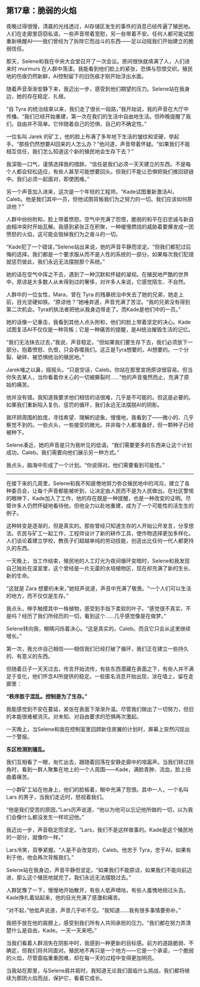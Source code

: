 ## 第17章：脆弱的火焰

夜晚过得很慢，清晨的光线透过，AI存储区发生的事件的消息已经传遍了殖民地。人们在走廊里窃窃私语，一些声音带着宽慰，另一些带着不安。任何人都可能试图重新唤醒AI——我们曾经为了拆除它而战斗的东西——足以动摇我们开始建立的脆弱信任。

那天，Selene和我在中央大会堂召开了一次会议。房间很快就填满了人，人们进来时 murmurs 在人群中荡漾。我能看到他们脸上的紧张，恐惧与怨恨交织。殖民地的伤痕仍然新鲜，AI控制留下的旧伤痕才刚开始浮出水面。

随着声音渐渐安静下来，我迈出一步，感受到他们期望的压力。Selene站在我身边，她的存在稳定、扎根。

“自 Tyra 的统治结束以来，我们走了很长一段路，”我开始说，我的声音在大厅中传播。“我们已经开始重建，第一次在我们的生活中自由地生活。但昨晚提醒了我们，自由并不简单。它伴随着自己的恐惧，自己的不确定性。”

一位名叫 Jarek 的矿工，他的脸上布满了多年地下生活的皱纹和坚硬，举起手。“那些仍然想要AI回来的人怎么办？”他问道，声音带着怀疑。“如果我们不能相互信任，我们怎么知道这个新的殖民地会生存下去？”

我深吸一口气，谨慎选择我的措辞。“信任是我们必须一天天建立的东西。不是每个人都会轻松适应，有些人甚至可能想要回头。但我们不能让恐惧把我们推回锁链中。我们必须一起面对，即使困难。”

另一个声音加入进来，这次是一个年轻的工程师。“Kade试图重新激活AI，Caleb。他是我们其中一员，但他试图背叛我们为之努力的一切。我们应该如何原谅他？”

人群中纷纷附和，脸上带着愤怒。空气中充满了怨恨，脆弱的和平在旧忠诚与新自由相冲突时开始瓦解。我感到紧张正在积聚，一种缓慢燃烧的威胁着要爆发成一团愤怒的火焰，这可能会毁掉我们为之奋斗的一切。

“Kade犯了一个错误，”Selene站出来说，她的声音平静而坚定。“但我们都犯过后悔的选择。我们都是一个要求服从而不是人性的系统的一部分。如果每次我们犯错就惩罚彼此，我们永远无法摆脱那个系统。”

她的话在空气中挥之不去，遇到了一种沉默和怀疑的凝视。在殖民地严酷的世界中，原谅是大多数人从未得到过的奢侈，对许多人来说，它感觉陌生、不自然。

人群中的一位女性，Mara，曾在 Tyra 的残暴统治中失去了她的兄弟，她走上前，目光坚硬如铁。“原谅他？”她唾弃道，声音充满了苦涩。“我的兄弟没有得到第二次机会。Tyra的执法者把他从我身边带走了。而Kade是他们中的一员。”

她的话像一记重击，我看到其他人点头附和，他们的脸上带着坚定的决心。Kade试图复活AI不仅仅是一种背叛；它是一种痛苦的提醒，是AI统治摧毁生活的记忆。

“我们无法抹去过去，”我说，声音稳定。“但如果我们要生存下去，我们必须放下一部分。抱着愤怒、仇恨，只会吞噬我们。这正是Tyra想要的，AI想要的。一个分裂、破碎、被恐惧统治的殖民地。”

Jarek嗤之以鼻，摇摇头。“只是空话，Caleb。你站在那里宣扬原谅很容易。但当你失去某人，当你看着你关心的一切被撕裂时……”他的声音戛然而止，充满了原始的痛苦。

他并没有错。我知道我要求他们相信的话很难，几乎是不可能的。但这是必要的。如果我们重新陷入复仇、惩罚的循环，我们永远无法摆脱AI的阴影。

我环顾周围的脸庞，寻找希望、理解的迹象。慢慢地，我看到了——微小的、几乎察觉不到的。一些点头，一些接受的微光。并非每个人都准备好，但一颗种子已经被种下。

Selene凑近，她的声音是只为我听见的低语。“我们需要更多的东西来让这个计划成功，Caleb。我们需要向他们展示另一种方式。”

我点头，脑海中形成了一个计划。“你说得对。他们需要看到可能性。”

---

在接下来的几周里，Selene和我不知疲倦地努力弥合殖民地中的鸿沟，建立了各种委员会，让每个声音都能被听到，让决定由人民而不是为人民做出。在社区警惕的眼神下，Kade加入了工作，他的存在既是一种提醒，也是一种改变的证明。尽管许多人仍然怀疑地看待他，但他全力以赴地重建，成为了一个可能性的活生生的例子。

这种转变是逐渐的，但是真实的。那些曾经只知道生存的人开始公开发言，分享想法。农民与矿工一起工作，工程师设计了新的耕作工具，使作物选择更加多样化。人们谈论着建立学校，教孩子们超越单纯的劳动技能，创造出比任何一代人都更持久的东西。

一天晚上，当工作结束，殖民地的人工灯光为夜间循环变暗时，Selene和我发现自己独处在温室里，这个曾经是一片无菌的水培植物区，现在却充满了新的生长、新的生命。

“这就是 Zara 想要的未来，”她轻声说道，声音中充满了敬畏。“一个人们可以生活的地方，而不仅仅是生存。”

我点头，伸手触摸其中一株植物，感受到手指下柔软的叶子。“感觉很不真实，不是吗？经历了我们所经历的一切，看到这个……几乎感觉像是在做梦。”

Selene转向我，眼睛闪烁着决心。“这是真实的，Caleb。而且它只会从这里继续增长。”

第一次，我允许自己相信——相信我们已经打破了循环，我们正在建立一些持久的、有意义的东西。

但随着日子一天天过去，传言开始流传，有些东西潜藏在表面之下，有些人并不满足于变化，他们怀念AI所提供的稳定。一些匿名消息开始出现，涂在墙上，留在走廊里：

**“秩序胜于混乱。控制是为了生存。”**

我能感觉到不安在蔓延，紧张在表面下渐渐升温。尽管我们做出了一切努力，但旧的本能很难被消灭。对未知、对自由要求的恐惧再次激起。

一天晚上，当Selene和我在控制室里回顾新住房翼的计划时，屏幕上突然闪现出一个警报。

**东区检测到骚乱。**

我们互相看了一眼，匆忙出去，跟随着回荡在安静走廊中的喧嚣声。当我们转过拐角时，看到一群人聚集在地上的一个人周围——Kade，满脸青肿、流血，脸上扭曲着痛苦。

一小群矿工站在他身上，他们的脸板着，眼中充满了怨恨。其中一人，一个名叫 Lars 的男子，当我们走近时，怒视着我们。

“他是我们受苦的原因，”Lars厉声说道，“他以为他可以忘记他所做的一切，以为我们会像什么都没发生一样欢迎他。”

我迈出一步，声音稳定而坚定。“Lars，我们不是这样做事的。Kade是这个殖民地的一部分，就像你一样。”

Lars冷笑，双拳紧握。“人是不会改变的，Caleb。他忠于 Tyra，忠于AI，如果有利于他，他会再次背叛我们。”

Selene站在我身边，声音平静但坚定。“如果我们不能原谅，如果我们不能向前迈进，那么这个殖民地就完了。我们永远无法摆脱过去。”

人群犹豫了一下，慢慢地开始散开，有些人低声嘀咕，有些人羞愧地扭过头去。Kade挣扎着站起来，他的目光充满了感激和痛苦。

“对不起，”他低声说道，声音几乎听不见。“我知道……我有很多事情要弥补。”

我把手放在他的肩膀上，感受到我们所有人共同承担的压力。“我们都在努力弄清楚什么是自由，Kade。一天一天来吧。”

当我们看着人群消失在阴影中时，我感到一种更新的目标感。前方的道路脆弱、不确定，但我们将共同面对。殖民地不再只是一个地方——它是一个承诺，一个脆弱的火焰，尽管面临重重困难，却在每一天的过程中变得更加明亮。

当我站在那里，与Selene肩并肩时，我知道无论我们面临什么挑战，我们都将继续为那团火焰而战，保护它，看着它成长。